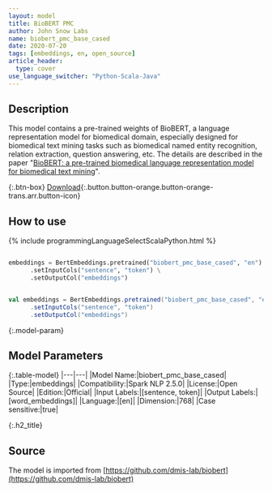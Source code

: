 ```yaml
---
layout: model
title: BioBERT PMC
author: John Snow Labs
name: biobert_pmc_base_cased
date: 2020-07-20
tags: [embeddings, en, open_source]
article_header:
  type: cover
use_language_switcher: "Python-Scala-Java"
---
```


## Description
This model contains a pre-trained weights of BioBERT, a language representation model for biomedical domain, especially designed for biomedical text mining tasks such as biomedical named entity recognition, relation extraction, question answering, etc. The details are described in the paper "[BioBERT: a pre-trained biomedical language representation model for biomedical text mining](https://arxiv.org/abs/1901.08746)".

{:.btn-box}
[Download](https://s3.amazonaws.com/auxdata.johnsnowlabs.com/public/models/biobert_pmc_base_cased_en_2.5.0_2.4_1590489029151.zip){:.button.button-orange.button-orange-trans.arr.button-icon}

## How to use

<div class="tabs-box" markdown="1">

{% include programmingLanguageSelectScalaPython.html %}

```python

embeddings = BertEmbeddings.pretrained("biobert_pmc_base_cased", "en") \
      .setInputCols("sentence", "token") \
      .setOutputCol("embeddings")
```

```scala

val embeddings = BertEmbeddings.pretrained("biobert_pmc_base_cased", "en")
      .setInputCols("sentence", "token")
      .setOutputCol("embeddings")
```

</div>

{:.model-param}
## Model Parameters

{:.table-model}
|---|---|
|Model Name:|biobert_pmc_base_cased|
|Type:|embeddings|
|Compatibility:|Spark NLP 2.5.0|
|License:|Open Source|
|Edition:|Official|
|Input Labels:|[sentence, token]|
|Output Labels:|[word_embeddings]|
|Language:|[en]|
|Dimension:|768|
|Case sensitive:|true|


{:.h2_title}
## Source
The model is imported from [https://github.com/dmis-lab/biobert](https://github.com/dmis-lab/biobert)
